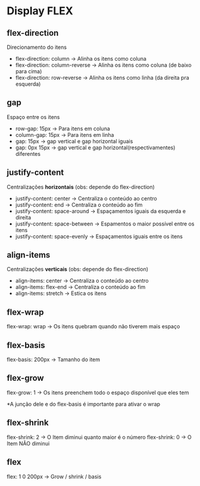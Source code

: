 # Display FLEX

## flex-direction

Direcionamento do itens

- flex-direction: column -> Alinha os itens como coluna
- flex-direction: column-reverse -> Alinha os itens como coluna (de baixo para cima)
- flex-direction: row-reverse -> Alinha os itens como linha (da direita pra esquerda)

## gap

Espaço entre os itens

- row-gap: 15px -> Para itens em coluna
- column-gap: 15px -> Para itens em linha
- gap: 15px -> gap vertical e gap horizontal iguais
- gap: 0px 15px -> gap vertical e gap horizontal(respectivamentes) diferentes

## justify-content

Centralizações **horizontais** (obs: depende do flex-direction)

- justify-content: center -> Centraliza o conteúdo ao centro
- justify-content: end -> Centraliza o conteúdo ao fim
- justify-content: space-around -> Espaçamentos iguais da esquerda e direita
- justify-content: space-between -> Espamentos o maior possível entre os itens
- justify-content: space-evenly -> Espaçamentos iguais entre os itens

## align-items

Centralizações **verticais** (obs: depende do flex-direction)

- align-items: center -> Centraliza o conteúdo ao centro
- align-items: flex-end -> Centraliza o conteúdo ao fim
- align-items: stretch -> Estica os itens

## flex-wrap

flex-wrap: wrap -> Os itens quebram quando não tiverem mais espaço

## flex-basis

flex-basis: 200px -> Tamanho do item

## flex-grow

flex-grow: 1 -> Os itens preenchem todo o espaço disponível que eles tem

*A junção dele e do flex-basis é importante para ativar o wrap

## flex-shrink

flex-shrink: 2 -> O Item diminui quanto maior é o número
flex-shrink: 0 -> O Item NÃO diminui

## flex

flex: 1 0 200px -> Grow / shrink / basis